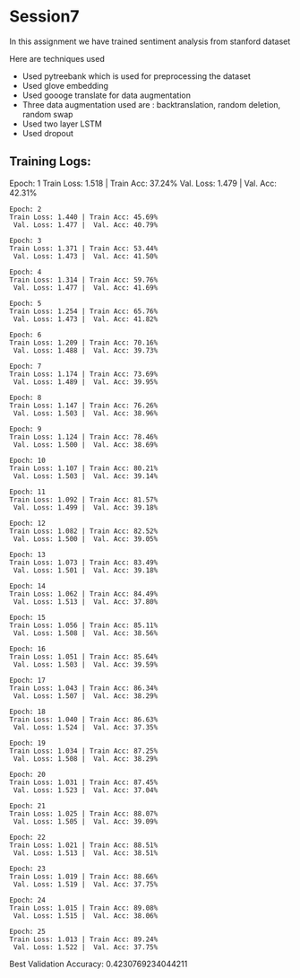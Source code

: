 # Session7

In this assignment we have trained sentiment analysis from stanford dataset

Here are techniques used

- Used pytreebank which is used for preprocessing the dataset
- Used glove embedding
- Used goooge translate for data augmentation
- Three data augmentation used are : backtranslation, random deletion, random swap
- Used two layer LSTM
- Used dropout


## Training Logs:

Epoch: 1
	Train Loss: 1.518 | Train Acc: 37.24%
	 Val. Loss: 1.479 |  Val. Acc: 42.31% 

	Epoch: 2
	Train Loss: 1.440 | Train Acc: 45.69%
	 Val. Loss: 1.477 |  Val. Acc: 40.79% 

	Epoch: 3
	Train Loss: 1.371 | Train Acc: 53.44%
	 Val. Loss: 1.473 |  Val. Acc: 41.50% 

	Epoch: 4
	Train Loss: 1.314 | Train Acc: 59.76%
	 Val. Loss: 1.477 |  Val. Acc: 41.69% 

	Epoch: 5
	Train Loss: 1.254 | Train Acc: 65.76%
	 Val. Loss: 1.473 |  Val. Acc: 41.82% 

	Epoch: 6
	Train Loss: 1.209 | Train Acc: 70.16%
	 Val. Loss: 1.488 |  Val. Acc: 39.73% 

	Epoch: 7
	Train Loss: 1.174 | Train Acc: 73.69%
	 Val. Loss: 1.489 |  Val. Acc: 39.95% 

	Epoch: 8
	Train Loss: 1.147 | Train Acc: 76.26%
	 Val. Loss: 1.503 |  Val. Acc: 38.96% 

	Epoch: 9
	Train Loss: 1.124 | Train Acc: 78.46%
	 Val. Loss: 1.500 |  Val. Acc: 38.69% 

	Epoch: 10
	Train Loss: 1.107 | Train Acc: 80.21%
	 Val. Loss: 1.503 |  Val. Acc: 39.14% 

	Epoch: 11
	Train Loss: 1.092 | Train Acc: 81.57%
	 Val. Loss: 1.499 |  Val. Acc: 39.18% 

	Epoch: 12
	Train Loss: 1.082 | Train Acc: 82.52%
	 Val. Loss: 1.500 |  Val. Acc: 39.05% 

	Epoch: 13
	Train Loss: 1.073 | Train Acc: 83.49%
	 Val. Loss: 1.501 |  Val. Acc: 39.18% 

	Epoch: 14
	Train Loss: 1.062 | Train Acc: 84.49%
	 Val. Loss: 1.513 |  Val. Acc: 37.80% 

	Epoch: 15
	Train Loss: 1.056 | Train Acc: 85.11%
	 Val. Loss: 1.508 |  Val. Acc: 38.56% 

	Epoch: 16
	Train Loss: 1.051 | Train Acc: 85.64%
	 Val. Loss: 1.503 |  Val. Acc: 39.59% 

	Epoch: 17
	Train Loss: 1.043 | Train Acc: 86.34%
	 Val. Loss: 1.507 |  Val. Acc: 38.29% 

	Epoch: 18
	Train Loss: 1.040 | Train Acc: 86.63%
	 Val. Loss: 1.524 |  Val. Acc: 37.35% 

	Epoch: 19
	Train Loss: 1.034 | Train Acc: 87.25%
	 Val. Loss: 1.508 |  Val. Acc: 38.29% 

	Epoch: 20
	Train Loss: 1.031 | Train Acc: 87.45%
	 Val. Loss: 1.523 |  Val. Acc: 37.04% 

	Epoch: 21
	Train Loss: 1.025 | Train Acc: 88.07%
	 Val. Loss: 1.505 |  Val. Acc: 39.09% 

	Epoch: 22
	Train Loss: 1.021 | Train Acc: 88.51%
	 Val. Loss: 1.513 |  Val. Acc: 38.51% 

	Epoch: 23
	Train Loss: 1.019 | Train Acc: 88.66%
	 Val. Loss: 1.519 |  Val. Acc: 37.75% 

	Epoch: 24
	Train Loss: 1.015 | Train Acc: 89.08%
	 Val. Loss: 1.515 |  Val. Acc: 38.06% 

	Epoch: 25
	Train Loss: 1.013 | Train Acc: 89.24%
	 Val. Loss: 1.522 |  Val. Acc: 37.75% 

Best Validation Accuracy: 0.4230769234044211

